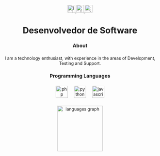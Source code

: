 <div align="center">
  <a href="https://www.linkedin.com/in/thiagow327/" target="_blank">
    <img src="https://img.shields.io/static/v1?message=LinkedIn&logo=linkedin&label=&color=0077B5&logoColor=white&labelColor=&style=for-the-badge" height="25" alt="linkedin logo"  />
  </a>
  <a href="https://wa.me/+5511990025253" target="_blank">
    <img src="https://img.shields.io/static/v1?message=Whatsapp&logo=whatsapp&label=&color=25D366&logoColor=white&labelColor=&style=for-the-badge" height="25" alt="whatsapp logo"  />
  </a>
  <a href="mailto:thiagosilva327@live.com?subject=&body=" target="_blank">
    <img src="https://img.shields.io/static/v1?message=Outlook&logo=microsoft-outlook&label=&color=0078D4&logoColor=white&labelColor=&style=for-the-badge" height="25" alt="microsoft-outlook logo"  />
  </a>
</div>

###

<h1 align="center">Desenvolvedor de Software</h1>

###

<h3 align="center">About</h3>

###

<p align="center">I am a technology enthusiast, with experience in the areas of Development, Testing and Support.</p>

###

<h3 align="center">Programming Languages</h3>

###

<div align="center">
  <img src="https://skillicons.dev/icons?i=php" height="40" alt="php logo"  />
  <img width="12" />
  <img src="https://skillicons.dev/icons?i=py" height="40" alt="python logo"  />
  <img width="12" />
  <img src="https://skillicons.dev/icons?i=js" height="40" alt="javascript logo"  />
</div>

###

<div align="center">
  <img src="https://github-readme-stats.vercel.app/api/top-langs?username=thiagow327&locale=pt-br&hide_title=true&layout=compact&card_width=320&langs_count=5&theme=dracula&hide_border=false&order=2&custom_title=Linguagens" height="150" alt="languages graph"  />
</div>

###
